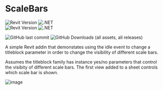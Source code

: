 # ScaleBars
![Revit Version](https://img.shields.io/badge/Revit%20Version-2021_--_2024-blue.svg) ![.NET](https://img.shields.io/badge/.NET-4.8-blue.svg) <br>
![Revit Version](https://img.shields.io/badge/Revit%20Version-2025-blue.svg) ![.NET](https://img.shields.io/badge/.NET-8-blue.svg) 



![GitHub last commit](https://img.shields.io/github/last-commit/russgreen/scalebars) ![GitHub Downloads (all assets, all releases)](https://img.shields.io/github/downloads/russgreen/Scalebars/total)

A simple Revit addin that demonstates using the idle event to change a titleblock parameter in order to change the visibility of different scale bars.

Assumes the titleblock family has instance yes/no parameters that control the visibity of different scale bars. The first view added to a sheet controls which scale bar is shown.

![image](https://user-images.githubusercontent.com/1886088/219862559-dee9fd7e-a268-4ef7-9624-31ba1f6d979f.png)
